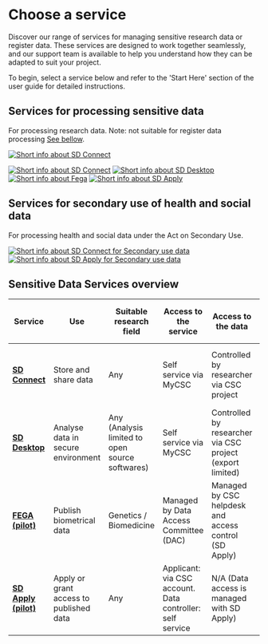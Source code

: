 # Choose a service

Discover our range of services for managing sensitive research data or register data. These services are designed to work together seamlessly, and our support team is available to help you understand how they can be adapted to suit your project. 

To begin, select a service below and refer to the 'Start Here' section of the user guide for detailed instructions.

## Services for processing sensitive data
For processing research data. Note: not suitable for register data processing [See bellow](#services-for-secondary-use-of-health-and-social-data).

<a href="..sd_connect.md">
  <img
    alt="Short info about SD Connect"
    scr="./images/introduction/SD_ChooseService_SDConnect.svg"
    title="SD Connect"
    aria-description="Testitesti testinen.">
</a>

[![Short info about SD Connect](./images/introduction/SD_ChooseService_SDConnect.svg 'SD Connect')](sd_connect.md)
[![Short info about SD Desktop](./images/introduction/SD_ChooseService_SDDesktop.svg 'SD Desktop')](sd_desktop.md)
[![Short info about Fega](./images/introduction/SD_ChooseService_Fega.svg 'Fega')](federatedega.md)
[![Short info about SD Apply](./images/introduction/SD_ChooseService_SDApply.svg 'SD Apply')](sd-apply.md)

## Services for secondary use of health and social data
For processing health and social data under the Act on Secondary Use.

[![Short info about SD Connect for Secondary use data](./images/introduction/SD_ChooseService_SDDesktop2.svg 'SD Desktop for secondary use')](sd-desktop-audited.md)
[![Short info about SD Apply for Secondary use data](./images/introduction/SD_ChooseService_SDApply2.svg 'SD Apply for secondary use')](sd-apply.md)

## Sensitive Data Services overview

| Service | Use | Suitable research field | Access to the service | Access to the data | Graphic user interface available | Programming knowledge needed | Support |
|-|-|-|-|-|-|-|-|
| **[SD Connect](sd_connect.md)** | Store and share data | Any | Self service via MyCSC | Controlled by researcher via CSC project | Yes for files under 100GB | Generally no. Yes for files over 100BG | CSC service desk. Zoom sessions available |
| **[SD Desktop](sd_desktop.md)** | Analyse data in secure environment | Any (Analysis limited to open source softwares) | Self service via MyCSC | Controlled by researcher via CSC project (export limited) | Yes | Generally no. Yes for customisation via containers | CSC service desk. Zoom sessions available |
| **[FEGA (pilot)](federatedega.md)** | Publish biometrical data | Genetics / Biomedicine | Managed by Data Access Committee (DAC) | Managed by CSC helpdesk and access control (SD Apply) | Yes | No | CSC service desk. Zoom sessions available |
| **[SD Apply (pilot)](sd-apply.md)** | Apply or grant access to published data | Any | Applicant: via CSC account. Data controller: self service | N/A (Data access is managed with SD Apply) | Yes | No | CSC service desk. Zoom sessions available |
